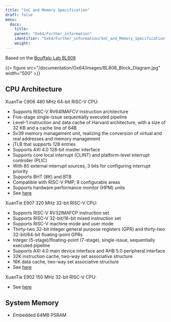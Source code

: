 ```yaml
---
title: "SoC and Memory Specification"
draft: false
menu:
  docs:
    title:
    parent: "Ox64/Further_information"
    identifier: "Ox64/Further_information/SoC_and_Memory_Specification"
    weight:
---
```


Based on the [Bouffalo Lab BL808](https://en.bouffalolab.com/product/)

{{< figure src="/documentation/Ox64/images/BL808_Block_Diagram.jpg" width="500" >}}

## CPU Architecture

XuanTie C906 480 MHz 64-bit RISC-V CPU:

* Supports RISC-V RV64IMAFCV instruction architecture
* Five-stage single-issue sequentially executed pipeline
* Level-1 instruction and data cache of Harvard architecture, with a size of 32 KB and a cache line of 64B
* Sv39 memory management unit, realizing the conversion of virtual and real addresses and memory management
* jTLB that supports 128 entries
* Supports AXI 4.0 128-bit master interface
* Supports core local interrupt (CLINT) and platform-level interrupt controller (PLIC)
* With 80 external interrupt sources, 3 bits for configuring interrupt priority
* Supports BHT (8K) and BTB
* Compatible with RISC-V PMP, 8 configurable areas
* Supports hardware performance monitor (HPM) units
* See [here](https://www.xrvm.com/product/xuantie/C906)

XuanTie E907 320 MHz 32-bit RISC-V CPU:

* Supports RISC-V RV32IMAFCP instruction set
* Supports RISC-V 32-bit/16-bit mixed instruction set
* Supports RISC-V machine mode and user mode
* Thirty-two 32-bit integer general purpose registers (GPR) and thirty-two 32-bit/64-bit floating-point GPRs
* Integer (5-stage)/floating-point (7-stage), single-issue, sequentially executed pipeline
* Supports AXI 4.0 main device interface and AHB 5.0 peripheral interface
* 32K instruction cache, two-way set associative structure
* 16K data cache, two-way set associative structure
* See [here](https://www.xrvm.com/product/xuantie/E907)

XuanTie E902 150 MHz 32-bit RISC-V CPU:

* See [here](https://www.xrvm.com/product/xuantie/E902)

## System Memory

* Embedded 64MB PSRAM
